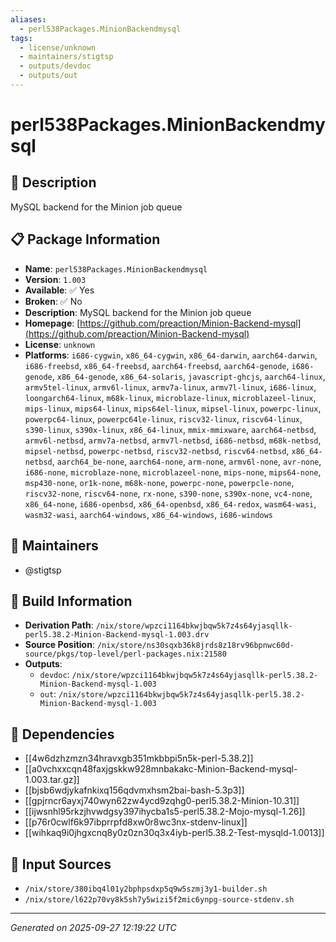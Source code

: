 ```yaml
---
aliases:
  - perl538Packages.MinionBackendmysql
tags:
  - license/unknown
  - maintainers/stigtsp
  - outputs/devdoc
  - outputs/out
---
```


# perl538Packages.MinionBackendmysql

## 📝 Description

MySQL backend for the Minion job queue

## 📋 Package Information

- **Name**: `perl538Packages.MinionBackendmysql`
- **Version**: `1.003`
- **Available**: ✅ Yes
- **Broken**: ✅ No
- **Description**: MySQL backend for the Minion job queue
- **Homepage**: [https://github.com/preaction/Minion-Backend-mysql](https://github.com/preaction/Minion-Backend-mysql)
- **License**: `unknown`
- **Platforms**: `i686-cygwin`, `x86_64-cygwin`, `x86_64-darwin`, `aarch64-darwin`, `i686-freebsd`, `x86_64-freebsd`, `aarch64-freebsd`, `aarch64-genode`, `i686-genode`, `x86_64-genode`, `x86_64-solaris`, `javascript-ghcjs`, `aarch64-linux`, `armv5tel-linux`, `armv6l-linux`, `armv7a-linux`, `armv7l-linux`, `i686-linux`, `loongarch64-linux`, `m68k-linux`, `microblaze-linux`, `microblazeel-linux`, `mips-linux`, `mips64-linux`, `mips64el-linux`, `mipsel-linux`, `powerpc-linux`, `powerpc64-linux`, `powerpc64le-linux`, `riscv32-linux`, `riscv64-linux`, `s390-linux`, `s390x-linux`, `x86_64-linux`, `mmix-mmixware`, `aarch64-netbsd`, `armv6l-netbsd`, `armv7a-netbsd`, `armv7l-netbsd`, `i686-netbsd`, `m68k-netbsd`, `mipsel-netbsd`, `powerpc-netbsd`, `riscv32-netbsd`, `riscv64-netbsd`, `x86_64-netbsd`, `aarch64_be-none`, `aarch64-none`, `arm-none`, `armv6l-none`, `avr-none`, `i686-none`, `microblaze-none`, `microblazeel-none`, `mips-none`, `mips64-none`, `msp430-none`, `or1k-none`, `m68k-none`, `powerpc-none`, `powerpcle-none`, `riscv32-none`, `riscv64-none`, `rx-none`, `s390-none`, `s390x-none`, `vc4-none`, `x86_64-none`, `i686-openbsd`, `x86_64-openbsd`, `x86_64-redox`, `wasm64-wasi`, `wasm32-wasi`, `aarch64-windows`, `x86_64-windows`, `i686-windows`
## 👥 Maintainers

- @stigtsp


## 🔧 Build Information

- **Derivation Path**: `/nix/store/wpzci1164bkwjbqw5k7z4s64yjasqllk-perl5.38.2-Minion-Backend-mysql-1.003.drv`
- **Source Position**: `/nix/store/ns30sqxb36k8jrds8z18rv96bpnwc60d-source/pkgs/top-level/perl-packages.nix:21580`
- **Outputs**:
  - `devdoc`:  `/nix/store/wpzci1164bkwjbqw5k7z4s64yjasqllk-perl5.38.2-Minion-Backend-mysql-1.003`
  - `out`:  `/nix/store/wpzci1164bkwjbqw5k7z4s64yjasqllk-perl5.38.2-Minion-Backend-mysql-1.003`

## 🔗 Dependencies

- [[4w6dzhzmzn34hravxgb351mkbbpi5n5k-perl-5.38.2]]
- [[a0vchxxcqn48faxjgskkw928mnbakakc-Minion-Backend-mysql-1.003.tar.gz]]
- [[bjsb6wdjykafnkixq156qdvmxhsm2bai-bash-5.3p3]]
- [[gpjrncr6ayxj740wyn62zw4ycd9zqhg0-perl5.38.2-Minion-10.31]]
- [[ijwsnhl95rkzjhvwdgsy397ihycba1s5-perl5.38.2-Mojo-mysql-1.26]]
- [[p76r0cwlf6k97ibprrpfd8xw0r8wc3nx-stdenv-linux]]
- [[wihkaq9i0jhgxcnq8y0z0zn30q3x4iyb-perl5.38.2-Test-mysqld-1.0013]]

## 📁 Input Sources

- `/nix/store/380ibq4l01y2bphpsdxp5q9w5szmj3y1-builder.sh`
- `/nix/store/l622p70vy8k5sh7y5wizi5f2mic6ynpg-source-stdenv.sh`

---
*Generated on 2025-09-27 12:19:22 UTC*
